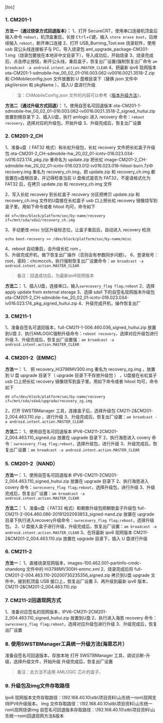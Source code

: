 [toc]

### 1. CM201-1
**方法一（通过烧录方式回退版本）：**
1、打开 SecureCRT，使用串口连接机顶盒后输入命令 `reboot`，机顶盒重启，长按 <kbd>Ctrl</kbd>+<kbd>C</kbd>键，输入 `store erase boot`，后继续输入 `reboot`，断开串口连接
2、打开 USB_Burning_Tool.exe 烧录软件，使用 usb 双公头线连接板子与 PC，导入烧录包 aml_upgrade_package-CM201-1.img（烧录包要放在本地非中文目录下），导入成功后，开始烧录
3、烧录完成后，点击停止按钮，断开公头线，重启盒子，恢复出厂设置(强制恢复出厂命令 `am broadcast -a android.intent.action.MASTER_CLEAR`
4、把最新 ipv6 现网版本 ota-CM201-1-sdmobile-hw_00_02_01-016.003.062-iv0016.0021.3518-Z.zip 和 ChMobileconfig.json 文件放置到 U 盘根目录下（替换 json 文件中 pkgVersion 和 pkgName ），插入U 盘进行升级

> 注：ChMobileConfig.json 文件的内容可以参考《[版本升级方法](.\版本升级方法.md)》。

**方法二（通过升级方式回退）：**
1，使用自签名可回退版本 ota-CM201-1-sdmobile-hw_00_02_01-016.003.062-iv0016.0021.3518-Z_signed_huitui.zip 放置到根目录下
2、插入U盘，执行 amlogic 进入 recovery 命令：`reboot recovery`，选择对应的升级包，开始升级
3、升级完成后，恢复出厂设置

### 2. CM201-2_CH
1、准备u盘（ FAT32 格式）和长虹升级包，长虹 recovery 文件把长虹盒子升级包 ota-CM201-2_CH-sdmobile-hw_20_02_01-icntv-016.023.034-iv016.023.174_pkg.zip 重命名为 update.zip 把长虹 image-CM201-2_CH-sdmobile-hw_20_02_01-icntv-016.023.012-iv016.023.016-hitool-burn.7z中recovery.img 重名为 recovery_ch.img，把 update.zip 和 recovery_ch.img 都放置在u盘根目录，并记得检查当前 U 盘格式是否为 FAT32，不是请格式化为 FAT32 后，在拷贝 update.zip 和 recovery_ch.img 文件

2、写入长虹 recovery 到长虹盒子 recovery 分区把拷贝 update.zip 和 recovery_ch.img 文件的U盘接在长虹盒子 usb 口上把长虹 recovery 镜像烧写到盒子里。用如下命令或者 hitool 均可，命令如下

```shell
dd of=/dev/block/platform/soc/by-name/recovery if=/mnt/sda/sda1/recovery_ch.img
```

3、手动更改 misc 分区升级标志位，让盒子重启后，自动进入 recovery 检测

```shell
echo boot-recovery >> /dev/block/platform/soc/by-name/misc 
```

4、reboot   自动重启，会升级长虹 rom 。  
5、升级完成开机，做下恢复出厂操作（否则会有参数同步问题）。 
6、登录账号：root，密码：chcmccch，执行强制恢复出厂设置命令：`am broadcast -a android.intent.action.MASTER_CLEAR`

> 备注：回退成功后，为最新ipv6现网版本 

**方法二：**
1、插入U盘，连接串口，输入`swrecovery_flag flag;reboot`
2、选择  apply update from external storage
3、选择  sda1 下的自签名现网版本升级包 ota-CM201-2_CH-sdmobile-hw_20_02_01-icntv-016.023.034-iv016.023.174_pkg_signed_huitui.zip
4、升级完成开机，操作恢复出厂

### 3. CM211-1

1、准备自签名可退回版本，full-CM211-1-006.460.036_signed_huitui.zip 放置到U盘
2、执行AMLOGIC强制升级命令：`reboot recovery`，选择对应升级包进行升级
3、升级完成后，恢复出厂设置强：`am broadcast -a android.intent.action.MASTER_CLEAR`

### 4. CM201-2（EMMC）

**方法一：**
1、 把 recovery_Hi3798MV300.img 重名为 recovery_zg.img ，放置到 U 盘 upgrade 目录下（ upgrade 目录下不存放升级包
） ，U盘接在长虹盒子 usb 口上把长虹 recovery 镜像烧写到盒子里。用如下命令或者 hitool 均可，命令如下

```shell
dd of=/dev/block/platform/soc/by-name/recovery if=/mnt/sda/sda4/upgrade/recovery_zg.img 
```

2，打开 SWSTBManager 工具，连接盒子后，选择升级包 CM211-2&CM201-2_004.463.110.zip ，进行升级
3、升级完成后，恢复出厂设置：`am broadcast -a android.intent.action.MASTER_CLEAR`

**方法二：**
1、使用自签名可回退版本 IPV6-CM211-2CM201-2_004.463.110_signed.zip 放置在 upgrade 目录下
2、执行海思进入 covery 命令：`swrecovery_flag flag;reboot`，选择升级包，进行升级
3、升级完成后，恢复出厂设置：`am broadcast -a android.intent.action.MASTER_CLEAR`

### 5. CM201-2（NAND） 

**方法一：**
1、使用自签名可回退版本 IPV6-CM211-2CM201-2_004.463.110_signed_huitui.zip 放置在 upgrade 目录下
2、执行海思进入 covery 命令：`swrecovery_flag flag;reboot`，选择升级包，进行升级
3、升级完成后，恢复出厂设置：`am broadcast -a android.intent.action.MASTER_CLEAR`

**方法二：**
1、准备u盘（ FAT32 格式）和朝歌升级包把朝歌盒子升级包 full-CM211-2-004.460.086-20191202093853_signed-nand.zip 放置在 upgrade 目录下执行进入recovery升级命令：`swrecovery_flag flag;reboot`，选择升级包。
2、U 盘接入盒子进行升级，升级完成后，恢复出厂设置：`am broadcast -a android.intent.action.MASTER_CLEAR`
3、在将最新 ipv6 现网版本 CM211-2&CM201-2_004.463.110.zip 放置在 upgrade 目录下，插入 U 盘进行升级

### 6. CM211-2

**方法一：**
1、直接烧录现网版本，images-100.462.001-partinfo-cmdc-shandong 文件中的 Hi3798MV300H-emmc.xml
2、烧录完成后将 full-CM201-2-004.463.110-20200730235356_signed.zip 拷贝到U盘 upgrade 文件中，接到机顶盒 USB 接口上，恢复出厂设置
3、再升级到最新 ipv6 版本，CM211-2&CM201-2_004.463.110.zip

### 7. CM211-2回退现网方式

1、准备对应签名的现网版本，IPV6-CM211-2CM201-2_004.463.110_signed_huitui.zip 放置到U盘
2、执行进入海思 recovery 命令：`swrecovery_flag flag;reboot`，选择对应升级包进行升级
3、升级完成后，恢复出厂设置

### 8. 使用SWSTBManager工具统一升级方法(海思芯片）
准备自签名可回退版本，存放本地
打开 SWSTBManager 工具，调试诊断-升级，选择升级文件，开始升级
升级完成后，恢复出厂设置

> 备注：此方法不适用 AMLOGIC 芯片的盒子。

### 9. 升级包及img文件存取路径

Ipv6 现网版本文件存取路径：\\192.168.40.10\stb\项目资料\山东统一rom\现网支持IPV6升级版本。
Img 文件存取路径：\\192.168.40.10\stb\项目资料\山东统一rom\现网烧录img
自签名可回退版本存取路径：\\192.168.40.10\stb\项目资料\山东统一rom\回退现网方法&版本

